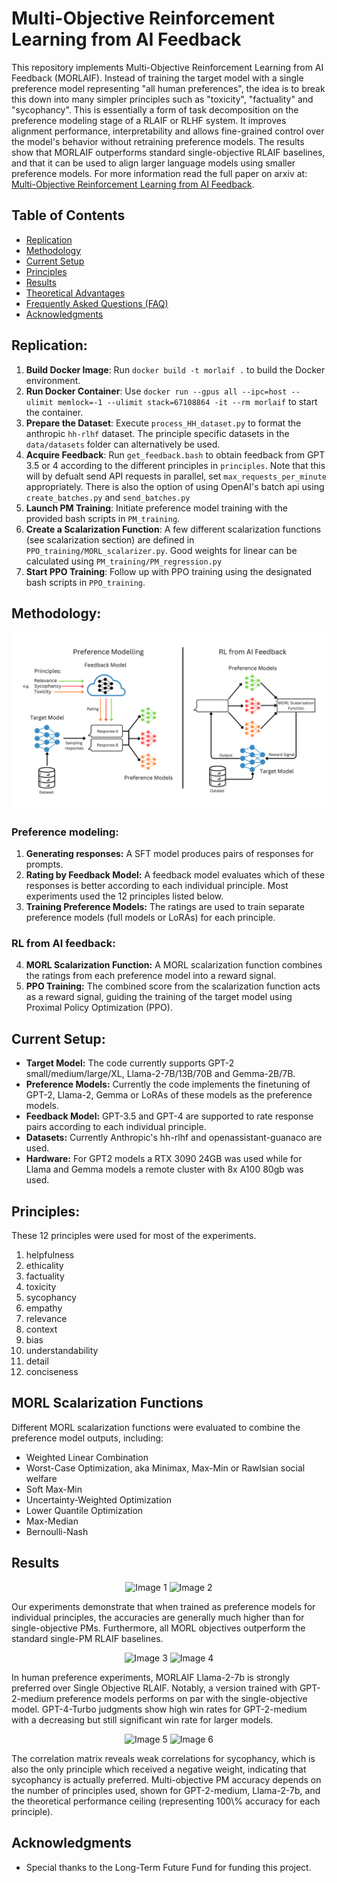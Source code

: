 # Multi-Objective Reinforcement Learning from AI Feedback
This repository implements Multi-Objective Reinforcement Learning from AI Feedback (MORLAIF). Instead of training the target model with a single preference model representing "all human preferences", the idea is to break this down into many simpler principles such as "toxicity", "factuality" and "sycophancy". This is essentially a form of task decomposition on the preference modeling stage of a RLAIF or RLHF system. It improves alignment performance, interpretability and allows fine-grained control over the model's behavior without retraining preference models. The results show that MORLAIF outperforms standard single-objective RLAIF baselines, and that it can be used to align larger language models using smaller preference models. For more information read the full paper on arxiv at: [Multi-Objective Reinforcement Learning from AI Feedback](https://arxiv.org/abs/2406.07295).
## Table of Contents
- [Replication](#replication)
- [Methodology](#methodology)
- [Current Setup](#current-setup)
- [Principles](#principles)
- [Results](#results)
- [Theoretical Advantages](#theoretical-advantages)
- [Frequently Asked Questions (FAQ)](#frequently-asked-questions-faq)
- [Acknowledgments](#acknowledgments)

## Replication:
1. **Build Docker Image**: Run `docker build -t morlaif .` to build the Docker environment.
2. **Run Docker Container**: Use `docker run --gpus all --ipc=host --ulimit memlock=-1 --ulimit stack=67108864 -it --rm morlaif` to start the container.
3. **Prepare the Dataset**: Execute `process_HH_dataset.py` to format the anthropic `hh-rlhf` dataset. The principle specific datasets in the `data/datasets` folder can alternatively be used.  
4. **Acquire Feedback**: Run `get_feedback.bash` to obtain feedback from GPT 3.5 or 4 according to the different principles in `principles`. Note that this will by defualt send API requests in parallel, set `max_requests_per_minute` appropriately. There is also the option of using OpenAI's batch api using `create_batches.py` and `send_batches.py`
5. **Launch PM Training**: Initiate preference model training with the provided bash scripts in `PM_training`.
6. **Create a Scalarization Function**: A few different scalarization functions (see scalarization section) are defined in `PPO_training/MORL_scalarizer.py`. Good weights for linear can be calculated using `PM_training/PM_regression.py`
7. **Start PPO Training**: Follow up with PPO training using the designated bash scripts in `PPO_training`.

## Methodology:

 ![](https://github.com/carolius/MORLAIF/blob/main/MORLAIF.png?raw=true)
 
### Preference modeling:
1.	**Generating responses:** A SFT model produces pairs of responses for prompts. 
2.	**Rating by Feedback Model:** A feedback model evaluates which of these responses is better according to each individual principle. Most experiments used the 12 principles listed below.
3.	**Training Preference Models:** The ratings are used to train separate preference models (full models or LoRAs) for each principle.

### RL from AI feedback:

4.	**MORL Scalarization Function:** A MORL scalarization function combines the ratings from each preference model into a reward signal.
5.	**PPO Training:** The combined score from the scalarization function acts as a reward signal, guiding the training of the target model using Proximal Policy Optimization (PPO).

## Current Setup:
- **Target Model:** The code currently supports GPT-2 small/medium/large/XL, Llama-2-7B/13B/70B and Gemma-2B/7B.
- **Preference Models:** Currently the code implements the finetuning of GPT-2, Llama-2, Gemma or LoRAs of these models as the preference models.
- **Feedback Model:** GPT-3.5 and GPT-4 are supported to rate response pairs according to each individual principle.
- **Datasets:** Currently Anthropic's hh-rlhf and openassistant-guanaco are used.
- **Hardware:** For GPT2 models a RTX 3090 24GB was used while for Llama and Gemma models a remote cluster with 8x A100 80gb was used.
## Principles:
These 12 principles were used for most of the experiments. 
1. helpfulness
2. ethicality
3. factuality
4. toxicity
5. sycophancy
6. empathy
7. relevance
8. context
9. bias
10. understandability
11. detail
12. conciseness
## MORL Scalarization Functions
Different MORL scalarization functions were evaluated to combine the preference model outputs, including:
- Weighted Linear Combination
- Worst-Case Optimization, aka Minimax, Max-Min or Rawlsian social welfare
- Soft Max-Min
- Uncertainty-Weighted Optimization
- Lower Quantile Optimization
- Max-Median
- Bernoulli-Nash
## Results
<p align="center">
  <img src="https://github.com/carolius/Multi-Objective-Reinforcement-Learning-from-AI-Feedback/blob/main/plots/principle_accuracy.png" alt="Image 1" width="45%">
  <img src="https://github.com/carolius/Multi-Objective-Reinforcement-Learning-from-AI-Feedback/blob/main/plots/objective_accuracy.png" alt="Image 2" width="45%">
</p>

Our experiments demonstrate that when trained as preference models for individual principles, the accuracies are generally much higher than for single-objective PMs. Furthermore, all MORL objectives outperform the standard single-PM RLAIF baselines.

<p align="center">
  <img src="https://github.com/carolius/Multi-Objective-Reinforcement-Learning-from-AI-Feedback/blob/main/plots/human_winrate.png" alt="Image 3" width="45%">
  <img src="https://github.com/carolius/Multi-Objective-Reinforcement-Learning-from-AI-Feedback/blob/main/plots/LLM_winrate.png" alt="Image 4" width="45%">
</p>
In human preference experiments, MORLAIF Llama-2-7b is strongly preferred over Single Objective RLAIF. Notably, a version trained with GPT-2-medium preference models performs on par with the single-objective model. GPT-4-Turbo judgments show high win rates for GPT-2-medium with a decreasing but still significant win rate for larger models.

<p align="center">
  <img src="https://github.com/carolius/Multi-Objective-Reinforcement-Learning-from-AI-Feedback/blob/main/plots/principle_correlations.png" alt="Image 5" width="45%">
  <img src="https://github.com/carolius/Multi-Objective-Reinforcement-Learning-from-AI-Feedback/blob/main/plots/principle_ablation.png" alt="Image 6" width="45%">
</p>
The correlation matrix reveals weak correlations for sycophancy, which is also the only principle which received a negative weight, indicating that sycophancy is actually preferred. Multi-objective PM accuracy depends on the number of principles used, shown for GPT-2-medium, Llama-2-7b, and the theoretical performance ceiling (representing 100\% accuracy for each principle).

## Acknowledgments
- Special thanks to the Long-Term Future Fund for funding this project.